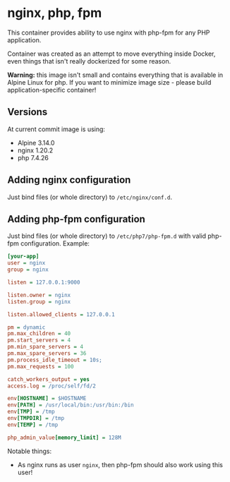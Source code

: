 # nginx, php, fpm

This container provides ability to use nginx with php-fpm for any PHP application.

Container was created as an attempt to move everything inside Docker, even things that isn't really dockerized for some reason.

**Warning:** this image isn't small and contains everything that is available in Alpine Linux for php. If you want to minimize image size - please build application-specific container!

## Versions

At current commit image is using:

* Alpine 3.14.0
* nginx 1.20.2
* php 7.4.26

## Adding nginx configuration

Just bind files (or whole directory) to `/etc/nginx/conf.d`.

## Adding php-fpm configuration

Just bind files (or whole directory) to `/etc/php7/php-fpm.d` with valid php-fpm configuration. Example:

```ini
[your-app]
user = nginx
group = nginx

listen = 127.0.0.1:9000

listen.owner = nginx
listen.group = nginx

listen.allowed_clients = 127.0.0.1

pm = dynamic
pm.max_children = 40
pm.start_servers = 4
pm.min_spare_servers = 4
pm.max_spare_servers = 36
pm.process_idle_timeout = 10s;
pm.max_requests = 100

catch_workers_output = yes
access.log = /proc/self/fd/2

env[HOSTNAME] = $HOSTNAME
env[PATH] = /usr/local/bin:/usr/bin:/bin
env[TMP] = /tmp
env[TMPDIR] = /tmp
env[TEMP] = /tmp

php_admin_value[memory_limit] = 128M
```

Notable things:

* As nginx runs as user `nginx`, then php-fpm should also work using this user!
